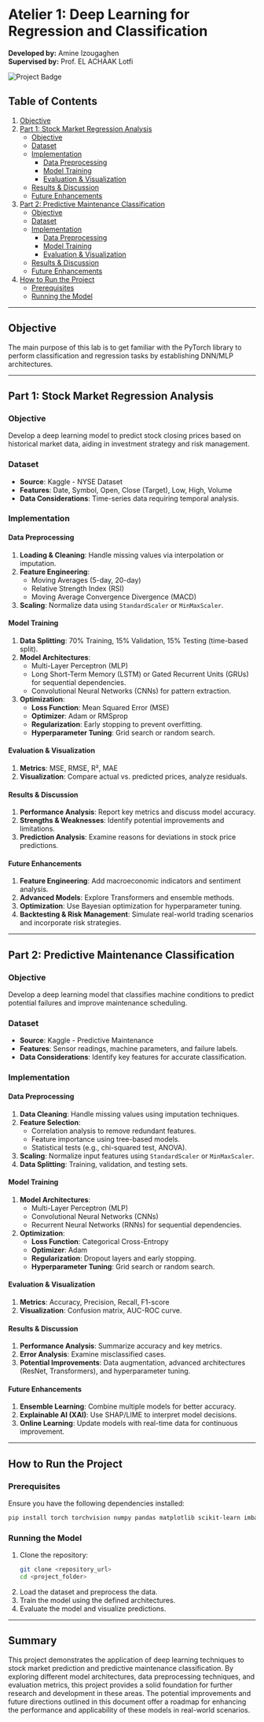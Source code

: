 # Atelier 1: Deep Learning for Regression and Classification

**Developed by:** Amine Izougaghen  
**Supervised by:** Prof. EL ACHAAK Lotfi

![Project Badge](https://img.shields.io/badge/Deep%20Learning-PyTorch-blue)

## Table of Contents

1. [Objective](#objective)
2. [Part 1: Stock Market Regression Analysis](#part-1-stock-market-regression-analysis)
   - [Objective](#objective-1)
   - [Dataset](#dataset-1)
   - [Implementation](#implementation-1)
     - [Data Preprocessing](#data-preprocessing-1)
     - [Model Training](#model-training-1)
     - [Evaluation & Visualization](#evaluation--visualization-1)
   - [Results & Discussion](#results--discussion-1)
   - [Future Enhancements](#future-enhancements-1)
3. [Part 2: Predictive Maintenance Classification](#part-2-predictive-maintenance-classification)
   - [Objective](#objective-2)
   - [Dataset](#dataset-2)
   - [Implementation](#implementation-2)
     - [Data Preprocessing](#data-preprocessing-2)
     - [Model Training](#model-training-2)
     - [Evaluation & Visualization](#evaluation--visualization-2)
   - [Results & Discussion](#results--discussion-2)
   - [Future Enhancements](#future-enhancements-2)
4. [How to Run the Project](#how-to-run-the-project)
   - [Prerequisites](#prerequisites)
   - [Running the Model](#running-the-model)

---

## Objective

The main purpose of this lab is to get familiar with the PyTorch library to perform classification and regression tasks by establishing DNN/MLP architectures.

---

## Part 1: Stock Market Regression Analysis

### Objective

Develop a deep learning model to predict stock closing prices based on historical market data, aiding in investment strategy and risk management.

### Dataset

- **Source**: Kaggle - NYSE Dataset
- **Features**: Date, Symbol, Open, Close (Target), Low, High, Volume
- **Data Considerations**: Time-series data requiring temporal analysis.

### Implementation

#### Data Preprocessing

1. **Loading & Cleaning**: Handle missing values via interpolation or imputation.
2. **Feature Engineering**:
   - Moving Averages (5-day, 20-day)
   - Relative Strength Index (RSI)
   - Moving Average Convergence Divergence (MACD)
3. **Scaling**: Normalize data using `StandardScaler` or `MinMaxScaler`.

#### Model Training

1. **Data Splitting**: 70% Training, 15% Validation, 15% Testing (time-based split).
2. **Model Architectures**:
   - Multi-Layer Perceptron (MLP)
   - Long Short-Term Memory (LSTM) or Gated Recurrent Units (GRUs) for sequential dependencies.
   - Convolutional Neural Networks (CNNs) for pattern extraction.
3. **Optimization**:
   - **Loss Function**: Mean Squared Error (MSE)
   - **Optimizer**: Adam or RMSprop
   - **Regularization**: Early stopping to prevent overfitting.
   - **Hyperparameter Tuning**: Grid search or random search.

#### Evaluation & Visualization

1. **Metrics**: MSE, RMSE, R², MAE
2. **Visualization**: Compare actual vs. predicted prices, analyze residuals.

#### Results & Discussion

1. **Performance Analysis**: Report key metrics and discuss model accuracy.
2. **Strengths & Weaknesses**: Identify potential improvements and limitations.
3. **Prediction Analysis**: Examine reasons for deviations in stock price predictions.

#### Future Enhancements

1. **Feature Engineering**: Add macroeconomic indicators and sentiment analysis.
2. **Advanced Models**: Explore Transformers and ensemble methods.
3. **Optimization**: Use Bayesian optimization for hyperparameter tuning.
4. **Backtesting & Risk Management**: Simulate real-world trading scenarios and incorporate risk strategies.

---

## Part 2: Predictive Maintenance Classification

### Objective

Develop a deep learning model that classifies machine conditions to predict potential failures and improve maintenance scheduling.

### Dataset

- **Source**: Kaggle - Predictive Maintenance
- **Features**: Sensor readings, machine parameters, and failure labels.
- **Data Considerations**: Identify key features for accurate classification.

### Implementation

#### Data Preprocessing

1. **Data Cleaning**: Handle missing values using imputation techniques.
2. **Feature Selection**:
   - Correlation analysis to remove redundant features.
   - Feature importance using tree-based models.
   - Statistical tests (e.g., chi-squared test, ANOVA).
3. **Scaling**: Normalize input features using `StandardScaler` or `MinMaxScaler`.
4. **Data Splitting**: Training, validation, and testing sets.

#### Model Training

1. **Model Architectures**:
   - Multi-Layer Perceptron (MLP)
   - Convolutional Neural Networks (CNNs)
   - Recurrent Neural Networks (RNNs) for sequential dependencies.
2. **Optimization**:
   - **Loss Function**: Categorical Cross-Entropy
   - **Optimizer**: Adam
   - **Regularization**: Dropout layers and early stopping.
   - **Hyperparameter Tuning**: Grid search or random search.

#### Evaluation & Visualization

1. **Metrics**: Accuracy, Precision, Recall, F1-score
2. **Visualization**: Confusion matrix, AUC-ROC curve.

#### Results & Discussion

1. **Performance Analysis**: Summarize accuracy and key metrics.
2. **Error Analysis**: Examine misclassified cases.
3. **Potential Improvements**: Data augmentation, advanced architectures (ResNet, Transformers), and hyperparameter tuning.

#### Future Enhancements

1. **Ensemble Learning**: Combine multiple models for better accuracy.
2. **Explainable AI (XAI)**: Use SHAP/LIME to interpret model decisions.
3. **Online Learning**: Update models with real-time data for continuous improvement.

---

## **How to Run the Project**

### **Prerequisites**
Ensure you have the following dependencies installed:
```bash
pip install torch torchvision numpy pandas matplotlib scikit-learn imbalanced-learn

```

### **Running the Model**
1. Clone the repository:
   ```bash
   git clone <repository_url>
   cd <project_folder>
   ```
2. Load the dataset and preprocess the data.
3. Train the model using the defined architectures.
4. Evaluate the model and visualize predictions.

---

## Summary
This project demonstrates the application of deep learning techniques to stock market prediction and predictive maintenance classification. By exploring different model architectures, data preprocessing techniques, and evaluation metrics, this project provides a solid foundation for further research and development in these areas. The potential improvements and future directions outlined in this document offer a roadmap for enhancing the performance and applicability of these models in real-world scenarios.


